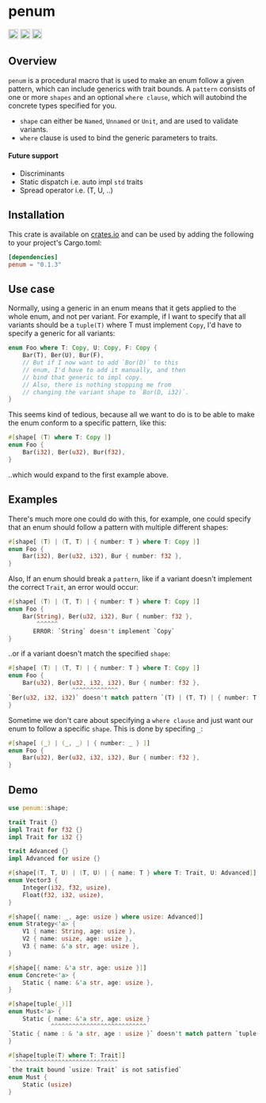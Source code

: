 # penum

[<img alt="Github" src="https://img.shields.io/github/languages/code-size/viktorlott/penum?style=flat-square&logo=github" height="20">](https://github.com/viktorlott/penum)
[<img alt="Download" src="https://img.shields.io/crates/d/penum.svg?style=flat-square" height="20">](https://github.com/viktorlott/penum)
[<img alt="crates.io" src="https://img.shields.io/crates/v/penum.svg?style=flat-square&logo=rust" height="20">](https://crates.io/crates/penum)

## Overview
`penum` is a procedural macro that is used to make an enum follow a given pattern, which can include generics with trait bounds.
A `pattern` consists of one or more `shapes` and an optional `where clause`, which will autobind the concrete types specified for you.
  - `shape` can either be `Named`, `Unnamed` or `Unit`, and are used to validate variants.
  - `where` clause is used to bind the generic parameters to traits.

#### Future support
- Discriminants
- Static dispatch i.e. auto impl `std` traits
- Spread operator i.e. (T, U, ..)

## Installation
This crate is available on [crates.io](https://crates.io/crates/penum) and can be used by adding the following to your project's Cargo.toml:
```toml
[dependencies]
penum = "0.1.3"
```

## Use case
Normally, using a generic in an enum means that it gets applied to the whole enum, and not per variant. 
For example, if I want to specify that all variants should be a `tuple(T)` where T must implement `Copy`, 
I'd have to specify a generic for all variants:

```rust
enum Foo where T: Copy, U: Copy, F: Copy {
    Bar(T), Ber(U), Bur(F), 
    // But if I now want to add `Bor(D)` to this 
    // enum, I'd have to add it manually, and then
    // bind that generic to impl copy.
    // Also, there is nothing stopping me from 
    // changing the variant shape to `Bor(D, i32)`.
}
```

This seems kind of tedious, because all we want to do is to be able to make the enum conform to a specific pattern, 
like this:
```rust
#[shape[ (T) where T: Copy ]]
enum Foo {
    Bar(i32), Ber(u32), Bur(f32),
}
```
..which would expand to the first example above.

## Examples
There's much more one could do with this, for example, one could specify that an enum should follow a pattern 
with multiple different shapes:
```rust
#[shape[ (T) | (T, T) | { number: T } where T: Copy ]]
enum Foo {
    Bar(i32), Ber(u32, i32), Bur { number: f32 },
}
```

Also, If an enum should break a `pattern`, like if a variant doesn't implement the correct `Trait`,
an error would occur:
```rust
#[shape[ (T) | (T, T) | { number: T } where T: Copy ]]
enum Foo {
    Bar(String), Ber(u32, i32), Bur { number: f32 },
        ^^^^^^
       ERROR: `String` doesn't implement `Copy`
}
```
..or if a variant doesn't match the specified `shape`:
```rust
#[shape[ (T) | (T, T) | { number: T } where T: Copy ]]
enum Foo {
    Bar(u32), Ber(u32, i32, i32), Bur { number: f32 },
                  ^^^^^^^^^^^^^
`Ber(u32, i32, i32)` doesn't match pattern `(T) | (T, T) | { number: T }`
}
```

Sometime we don't care about specifying a `where clause` and just want our enum to follow a specific `shape`.
This is done by specifing `_`:
```rust
#[shape[ (_) | (_, _) | { number: _ } ]]
enum Foo {
    Bar(u32), Ber(u32, i32, i32), Bur { number: f32 },
}
```


## Demo
```rust
use penum::shape;

trait Trait {}
impl Trait for f32 {}
impl Trait for i32 {}

trait Advanced {}
impl Advanced for usize {}

#[shape[(T, T, U) | (T, U) | { name: T } where T: Trait, U: Advanced]]
enum Vector3 {
    Integer(i32, f32, usize),
    Float(f32, i32, usize),
}

#[shape[{ name: _, age: usize } where usize: Advanced]]
enum Strategy<'a> {
    V1 { name: String, age: usize },
    V2 { name: usize, age: usize },
    V3 { name: &'a str, age: usize },
}

#[shape[{ name: &'a str, age: usize }]]
enum Concrete<'a> {
    Static { name: &'a str, age: usize },
}
```

```rust
#[shape[tuple(_)]]
enum Must<'a> {
    Static { name: &'a str, age: usize }
            ^^^^^^^^^^^^^^^^^^^^^^^^^^^
`Static { name : & 'a str, age : usize }` doesn't match pattern `tuple(_)`
}

#[shape[tuple(T) where T: Trait]]
  ^^^^^^^^^^^^^^^^^^^^^^^^^^^^^
`the trait bound `usize: Trait` is not satisfied`
enum Must {
    Static (usize)
}
```

